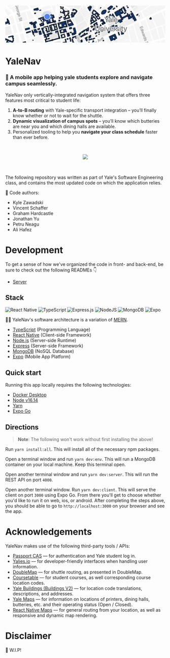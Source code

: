 ![header](.github/imgs/header.png)

# YaleNav

### 📱 A mobile app helping **yale** students explore and **navigate** campus seamlessly.

YaleNav only vertically-integrated navigation system that offers three features most critical to student life:

1. **A-to-B routing** with Yale-specific transport integration – you’ll finally know whether or not to wait for the shuttle.
2. **Dynamic visualization of campus spots** – you’ll know which butteries are near you and which dining halls are available.
3. Personalized tooling to help you **navigate your class schedule** faster than ever before.

&nbsp;

<kdb>
<p align="center">
<img style="border-radius:3%" width="200" src=".github/imgs/demo.gif"/>
</p>
</kbd>

&nbsp;

The following repository was written as part of Yale's Software Engineering class, and contains the most updated code on which the application relies.

👊 Code authors:

- Kyle Zawadski
- Vincent Schaffer
- Graham Hardcastle
- Jonathan Yu
- Petru Neagu
- Ali Hafez

# Development

To get a sense of how we've organized the code in front- and back-end, be sure to check out the following READMEs 👇

- [Server](https://github.com/yale-swe/f22-yalenav/tree/main/server#readme)

## Stack

![React Native](https://img.shields.io/badge/react_native-%2320232a.svg?style=for-the-badge&logo=react&logoColor=%2361DAFB)
![TypeScript](https://img.shields.io/badge/typescript-%23007ACC.svg?style=for-the-badge&logo=typescript&logoColor=white)
![Express.js](https://img.shields.io/badge/express.js-%23404d59.svg?style=for-the-badge&logo=express&logoColor=%2361DAFB)
![NodeJS](https://img.shields.io/badge/node.js-6DA55F?style=for-the-badge&logo=node.js&logoColor=white)
![MongoDB](https://img.shields.io/badge/MongoDB-%234ea94b.svg?style=for-the-badge&logo=mongodb&logoColor=white)
![Expo](https://img.shields.io/badge/expo-1C1E24?style=for-the-badge&logo=expo&logoColor=#D04A37)

👨‍💻 YaleNav's software architecture is a variation of [MERN](https://www.mongodb.com/mern-stack).

- [TypeScript](https://www.typescriptlang.org/) (Programming Language)
- [React Native](https://reactnative.dev/) (Client-side Framework)
- [Node.js](https://nodejs.org/en/) (Server-side Runtime)
- [Express](https://expressjs.com/) (Server-side Framework)
- [MongoDB](https://www.mongodb.com/home) (NoSQL Database)
- [Expo](https://expo.dev/) (Mobile App Platform)

## Quick start

Running this app locally requires the following technologies:

- [Docker Desktop](https://www.docker.com/products/docker-desktop)
- [Node v16.14](https://nodejs.org/en/)
- [Yarn](https://classic.yarnpkg.com/lang/en/docs/install/)
- [Expo Go](https://expo.dev/client)

## Directions

> **Note**: The following won't work without first installing the above!

Run `yarn install:all`. This will install all of the necessary npm packages.

Open a terminal window and run `yarn dev:env`. This will run a MongoDB container on your local machine. Keep this terminal open.

Open another terminal window and run `yarn dev:server`. This will run the REST API on port `4000`.

Open another terminal window. Run `yarn dev:client`. This will serve the client on port `3000` using Expo Go. From there you'll get to choose whether you'd like to run it on web, ios, or android. After completing the steps above, you should be able to go to `http://localhost:3000` on your browser and see the app.

# Acknowledgements

YaleNav makes use of the following third-party tools / APIs:

- [Passport CAS](https://github.com/yale-swe/passport-cas) –– for authentication and Yale student log in.
- [Yalies.io](https://yalies.io/apidocs?) –– for developer-friendly interfaces when handling user information.
- [DoubleMap](https://yaleshuttle.doublemap.com/map/) –– for shuttle routing, as presented in DoubleMap.
- [Coursetable](https://www.coursetable.com/api) –– for student courses, as well corresponding course location codes.
- [Yale Buildings (Buildings V2)](https://developers.yale.edu/buildingsv2) –– for location code translations, descriptions, and addresses.
- [Yale Maps](https://map.yale.edu/?id=1910) –– for information on locations of printers, dining halls, butteries, etc. and their operating status (Open / Closed).
- [React Native Maps](https://github.com/react-native-maps/react-native-maps) –– for general routing from your location, as well as responsive and dynamic map rendering.

# Disclaimer

🚧 W.I.P!
